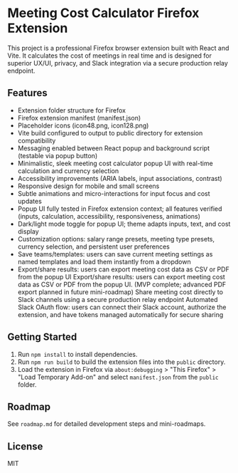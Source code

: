 # Meeting Cost Calculator Firefox Extension

This project is a professional Firefox browser extension built with React and Vite. It calculates the cost of meetings in real time and is designed for superior UX/UI, privacy, and Slack integration via a secure production relay endpoint.

## Features

- Extension folder structure for Firefox
- Firefox extension manifest (manifest.json)
- Placeholder icons (icon48.png, icon128.png)
- Vite build configured to output to public directory for extension compatibility
- Messaging enabled between React popup and background script (testable via popup button)
- Minimalistic, sleek meeting cost calculator popup UI with real-time calculation and currency selection
- Accessibility improvements (ARIA labels, input associations, contrast)
- Responsive design for mobile and small screens
- Subtle animations and micro-interactions for input focus and cost updates
- Popup UI fully tested in Firefox extension context; all features verified (inputs, calculation, accessibility, responsiveness, animations)
- Dark/light mode toggle for popup UI; theme adapts inputs, text, and cost display
- Customization options: salary range presets, meeting type presets, currency selection, and persistent user preferences
- Save teams/templates: users can save current meeting settings as named templates and load them instantly from a dropdown
- Export/share results: users can export meeting cost data as CSV or PDF from the popup UI
  Export/share results: users can export meeting cost data as CSV or PDF from the popup UI. (MVP complete; advanced PDF export planned in future mini-roadmap)
  Share meeting cost directly to Slack channels using a secure production relay endpoint
  Automated Slack OAuth flow: users can connect their Slack account, authorize the extension, and have tokens managed automatically for secure sharing

## Getting Started

1. Run `npm install` to install dependencies.
2. Run `npm run build` to build the extension files into the `public` directory.
3. Load the extension in Firefox via `about:debugging` > "This Firefox" > "Load Temporary Add-on" and select `manifest.json` from the `public` folder.

## Roadmap

See `roadmap.md` for detailed development steps and mini-roadmaps.

## License

MIT
